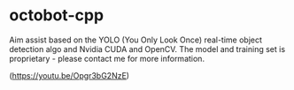# octobot-cpp
Aim assist based on the YOLO (You Only Look Once) real-time object detection algo and Nvidia CUDA and OpenCV. The model and training set is proprietary - please contact me for more information.


(https://youtu.be/Opgr3bG2NzE)
